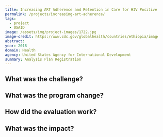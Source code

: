```yaml
---
title: Increasing ART Adherence and Retention in Care for HIV Positive Women in Ethiopia
permalink: /projects/increasing-art-adherence/
tags:
  - project
  - USAID
image: /assets/img/project-images/1722.jpg  
image-credit: https://www.cdc.gov/globalhealth/countries/ethiopia/images/ethiopia_bloodwork.jpg
abstract: 
year: 2018  
domain: Health
agency: United States Agency for International Development
summary: Analysis Plan Registration
---
```

## What was the challenge?


## What was the program change?


## How did the evaluation work?


## What was the impact?

